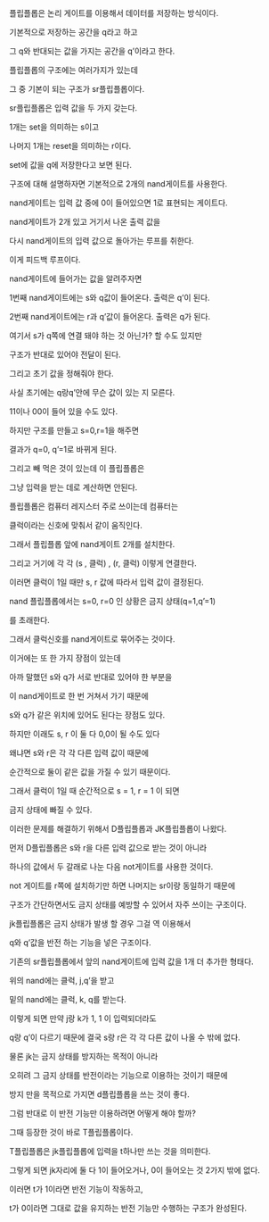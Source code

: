 
플립플롭은 논리 게이트를 이용해서 데이터를 저장하는 방식이다.

기본적으로 저장하는 공간을 q라고 하고

그 q와 반대되는 값을 가지는 공간을 q’이라고 한다.

플립플롭의 구조에는 여러가지가 있는데 

그 중 기본이 되는 구조가 sr플립플롭이다.

sr플립플롭은 입력 값을 두 가지 갖는다.

1개는 set을 의미하는 s이고

나머지 1개는 reset을 의미하는 r이다.

set에 값을 q에 저장한다고 보면 된다.

구조에 대해 설명하자면 기본적으로 2개의 nand게이트를 사용한다.

nand게이트는 입력 값 중에 0이 들어있으면 1로 표현되는 게이트다.

nand게이트가 2개 있고 거기서 나온 출력 값을 

다시 nand게이트의 입력 값으로 돌아가는 루프를 취한다.

이게 피드백 루프이다.

nand게이트에 들어가는 값을 알려주자면

1번째 nand게이트에는 s와 q값이 들어온다. 출력은 q’이 된다.

2번째 nand게이트에는 r과 q’값이 들어온다. 출력은 q가 된다.

여기서 s가 q쪽에 연결 돼야 하는 것 아닌가? 할 수도 있지만

구조가 반대로 있어야 전달이 된다.

그리고 초기 값을 정해줘야 한다.

사실 초기에는 q랑q’안에 무슨 값이 있는 지 모른다.

11이나 00이 들어 있을 수도 있다.

하지만 구조를 만들고 s=0,r=1을 해주면

결과가 q=0, q’=1로 바뀌게 된다.

그리고 빼 먹은 것이 있는데 이 플립플롭은

그냥 입력을 받는 데로 계산하면 안된다.

플립플롭은 컴퓨터 레지스터 주로 쓰이는데 컴퓨터는

클럭이라는 신호에 맞춰서 같이 움직인다.

그래서 플립플롭 앞에 nand게이트 2개를 설치한다.

그리고 거기에 각 각 (s , 클럭) , (r, 클럭)  이렇게 연결한다.

이러면 클럭이 1일 때만 s, r 값에 따라서 입력 값이 결정된다.

nand 플립플롭에서는 s=0, r=0 인 상황은 금지 상태(q=1,q’=1)

를 초래한다.

그래서 클럭신호를 nand게이트로 묶어주는 것이다.

이거에는 또 한 가지 장점이 있는데

아까 말했던 s와 q가 서로 반대로 있어야 한 부분을

이 nand게이트로 한 번 거쳐서 가기 때문에

s와 q가 같은 위치에 있어도 된다는 장점도 있다.

하지만 이래도 s, r 이 둘 다 0,0이 될 수도 있다

왜냐면 s와 r은 각 각 다른 입력 값이 때문에

순간적으로 둘이 같은 값을 가질 수 있기 때문이다.

그래서 클럭이 1일 때 순간적으로 s = 1, r = 1 이 되면

금지 상태에 빠질 수 있다.

이러한 문제를 해결하기 위해서 D플립플롭과 JK플립플롭이 나왔다.

먼저 D플립플롭은 s와 r을 다른 입력 값으로 받는 것이 아니라

하나의 값에서 두 갈래로 나눈 다음 not게이트를 사용한 것이다.

not 게이트를 r쪽에 설치하기만 하면 나머지는 sr이랑 동일하기 때문에

구조가 간단하면서도 금지 상태를 예방할 수 있어서 자주 쓰이는 구조이다.

jk플립플롭은 금지 상태가 발생 할 경우 그걸 역 이용해서

q와 q’값을 반전 하는 기능을 넣은 구조이다.

기존의 sr플립플롭에서 앞의 nand게이트에 입력 값을 1개 더 추가한 형태다.

위의 nand에는 클럭, j,q’을 받고

밑의 nand에는 클럭, k, q를 받는다.

이렇게 되면 만약 j랑 k가 1, 1 이 입력되더라도

q랑 q’이 다르기 때문에 결국 s랑 r은 각 각 다른 값이 나올 수 밖에 없다.

물론 jk는 금지 상태를 방지하는 목적이 아니라

오히려 그 금지 상태를 반전이라는 기능으로 이용하는 것이기 때문에

방지 만을 목적으로 가지면 d플립플롭을 쓰는 것이 좋다.

그럼 반대로 이 반전 기능만 이용하려면 어떻게 해야 할까?

그때 등장한 것이 바로 T플립플롭이다.

T플립플롭은 jk플립플롭에 입력을 t하나만 쓰는 것을 의미한다.

그렇게 되면 jk자리에 둘 다 1이 들어오거나, 0이 들어오는 것 2가지 밖에 없다.

이러면 t가 1이라면 반전 기능이 작동하고,

t가 0이라면 그대로 값을 유지하는 반전 기능만 수행하는 구조가 완성된다.
